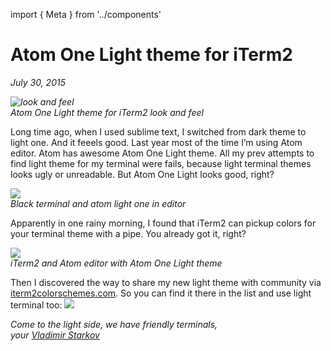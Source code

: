 import { Meta } from '../components'

<Meta
  title="Atom One Light theme for iTerm2"
  description="Long time ago, when I used sublime text, I switched from dark theme to light one. And it feeels good. Last year most of the time I’m using Atom editor. Atom has awesome Atom One Light theme. All my prev attempts to find light theme for my terminal were fails, because light terminal themes looks ugly or unreadable. But Atom One Light looks good, right?"
  image="https://i.imgur.com/WBa4C6o.png"
/>

# Atom One Light theme for iTerm2

_July 30, 2015_

_![look and feel](https://i.imgur.com/WBa4C6o.png)  
Atom One Light theme for iTerm2 look and feel_

Long time ago, when I used sublime text, I switched from dark theme to light one. And it feeels good. Last year most of the time I’m using Atom editor. Atom has awesome Atom One Light theme. All my prev attempts to find light theme for my terminal were fails, because light terminal themes looks ugly or unreadable. But Atom One Light looks good, right?

_![](https://i.imgur.com/sbNiya1.png)  
Black terminal and atom light one in editor_

Apparently in one rainy morning, I found that iTerm2 can pickup colors for your terminal theme with a pipe. You already got it, right?

_![](https://i.imgur.com/jpkg9aC.png)  
iTerm2 and Atom editor with Atom One Light theme_

Then I discovered the way to share my new light theme with community via [iterm2colorschemes.com](http://iterm2colorschemes.com/). So you can find it there in the list and use light terminal too:
![](https://i.imgur.com/5UExqDW.png)

_Come to the light side, we have friendly terminals,  
your [Vladimir Starkov](https://iamstarkov.com)_
